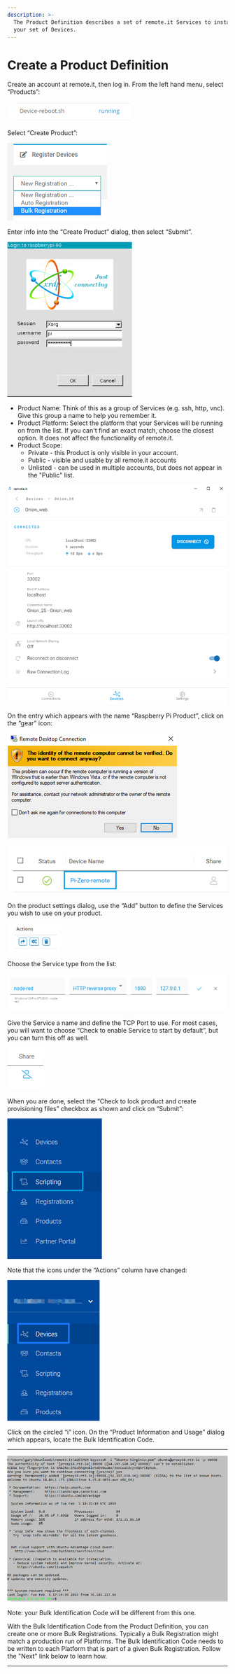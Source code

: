 ```yaml
---
description: >-
  The Product Definition describes a set of remote.it Services to install on
  your set of Devices.
---
```


# Create a Product Definition

Create an account at remote.it, then log in.  From the left hand menu, select “Products”:

![](../../.gitbook/assets/image%20%2896%29.png)

Select “Create Product”:

![](../../.gitbook/assets/image%20%2873%29.png)

Enter info into the “Create Product” dialog, then select “Submit”.

![](../../.gitbook/assets/image%20%28144%29.png)

* Product Name: Think of this as a group of Services \(e.g. ssh, http, vnc\).  Give this group a name to help you remember it.
* Product Platform: Select the platform that your Services will be running on from the list.  If you can't find an exact match, choose the closest option.  It does not affect the functionality of remote.it.
* Product Scope: 
  * Private - this Product is only visible in your account.
  * Public - visible and usable by all remote.it accounts
  * Unlisted - can be used in multiple accounts, but does not appear in the "Public" list.

![](../../.gitbook/assets/image%20%28405%29.png)

On the entry which appears with the name “Raspberry Pi Product”, click on the “gear” icon:

![](../../.gitbook/assets/image%20%2871%29.png)

![](../../.gitbook/assets/image%20%28264%29.png)

On the product settings dialog, use the “Add” button to define the Services you wish to use on your product.  

![](../../.gitbook/assets/image%20%28322%29.png)

Choose the Service type from the list:

![](../../.gitbook/assets/image%20%28382%29.png)

Give the Service a name and define the TCP Port to use.  For most cases, you will want to choose “Check to enable Service to start by default”, but you can turn this off as well.

![](../../.gitbook/assets/image%20%28403%29.png)

When you are done, select the “Check to lock product and create provisioning files” checkbox as shown and click on “Submit”:

![](../../.gitbook/assets/image%20%28307%29.png)

Note that the icons under the “Actions” column have changed:

![](../../.gitbook/assets/image%20%28439%29.png)

Click on the circled “i” icon.  On the “Product Information and Usage” dialog which appears, locate the Bulk Identification Code.  
****

![](../../.gitbook/assets/image%20%28312%29.png)

Note: your Bulk Identification Code will be different from this one.  

With the Bulk Identification Code from the Product Definition, you can create one or more Bulk Registrations.  Typically a Bulk Registration might match a production run of Platforms.  The Bulk Identification Code needs to be written to each Platform that is part of a given Bulk Registration.  Follow the "Next" link below to learn how.  
****


